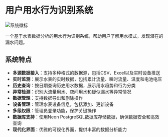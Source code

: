 # 用户用水行为识别系统

![系统徽标](https://img.icons8.com/color/96/000000/water.png)

一个基于水表数据分析的用水行为识别系统，帮助用户了解用水模式，发现潜在的漏水问题。

## 系统特点

- **多源数据接入**：支持多种格式的数据源，包括CSV、Excel以及实时设备推送
- **实时监测**：展示水表的实时数据，包括累计流量、瞬时流量、温度和电池电压
- **历史查询**：按日期查询历史用水数据，展示用水趋势和行为分类
- **异常检测**：识别大流量用水、夜间用水和疑似漏水等异常情况
- **数据管理**：支持数据导出和删除操作
- **设备管理**：管理水表设备信息，包括添加、更新设备
- **多级权限**：管理员登录功能，保护关键操作
- **数据库支持**：使用Neon PostgreSQL数据库存储数据，确保数据安全和高效查询
- **现代化界面**：优雅的可视化界面，提供丰富的数据分析能力
